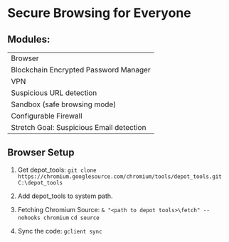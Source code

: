 # Secure Browsing for Everyone

## Modules:

<table>
    <tr>
        <td>Browser</td>
    </tr>
    <tr>
        <td>Blockchain Encrypted Password Manager</td>
    </tr>
    <tr>
        <td>VPN</td>
    </tr>
    <tr>
        <td>Suspicious URL detection</td>
    </tr>
    <tr>
        <td>Sandbox (safe browsing mode)</td>
    </tr>
    <tr>
        <td>Configurable Firewall</td>
    </tr>
    <tr>
        <td>Stretch Goal: Suspicious Email detection</td>
    </tr>
</table>


## Browser Setup

1. Get depot_tools:
``git clone https://chromium.googlesource.com/chromium/tools/depot_tools.git C:\depot_tools``

2. Add depot_tools to system path.

3. Fetching Chromium Source:
``& "<path to depot tools>\fetch" --nohooks chromium``
``cd source``

4. Sync the code: ``gclient sync``